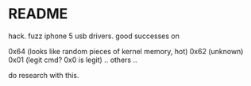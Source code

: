 README
======

hack. fuzz iphone 5 usb drivers. good successes on

0x64 (looks like random pieces of kernel memory, hot)
0x62 (unknown)
0x01 (legit cmd? 0x0 is legit)
.. others ..

do research with this.
